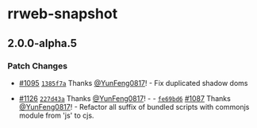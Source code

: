 # rrweb-snapshot

## 2.0.0-alpha.5

### Patch Changes

- [#1095](https://github.com/rrweb-io/rrweb/pull/1095) [`1385f7a`](https://github.com/rrweb-io/rrweb/commit/1385f7acc0052f83be1458a7b00e18c026ee393f) Thanks [@YunFeng0817](https://github.com/YunFeng0817)! - Fix duplicated shadow doms

- [#1126](https://github.com/rrweb-io/rrweb/pull/1126) [`227d43a`](https://github.com/rrweb-io/rrweb/commit/227d43abb93d57cadc70c760b28c46911bf7d8ff) Thanks [@YunFeng0817](https://github.com/YunFeng0817)! - - [`fe69bd6`](https://github.com/rrweb-io/rrweb/commit/fe69bd6456cead304bfc77cf72c9db0f8c030842) [#1087](https://github.com/rrweb-io/rrweb/pull/1087) Thanks [@YunFeng0817](https://github.com/YunFeng0817)! - Refactor all suffix of bundled scripts with commonjs module from 'js' to cjs.
